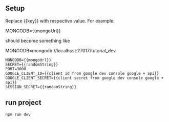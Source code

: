 ## Setup

Replace {{key}} with respective value. For example: 

MONGODB={{mongoUrl}} 

should become something like 

MONGODB=mongodb://localhost:27017/tutorial_dev

```
MONGODB={{mongoUrl}}
SECRET={{randomString}}
PORT=3000
GOOGLE_CLIENT_ID={{client id from google dev console google + api}}
GOOGLE_CLIENT_SECRET={{client secret from google dev console google + api}}
SESSION_SECRET={{randomString}}
```

## run project

```
npm run dev
```